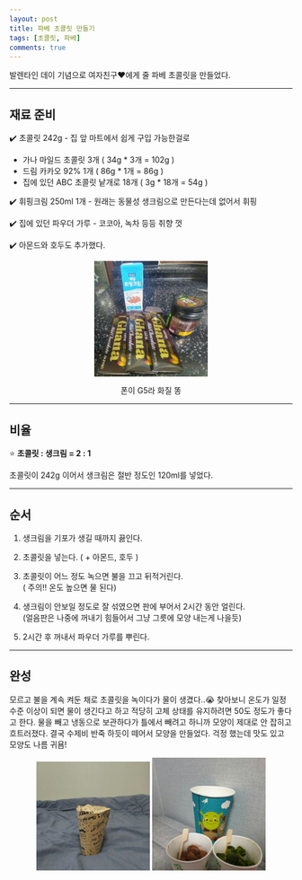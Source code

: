 ```yaml
---
layout: post
title: 파베 초콜릿 만들기
tags: [초콜릿, 파베]
comments: true
---
```


발렌타인 데이 기념으로 여자친구❤️에게 줄 파베 초콜릿을 만들었다.

---
## 재료 준비
✔️ 초콜릿 242g - 집 앞 마트에서 쉽게 구입 가능한걸로
- 가나 마일드 초콜릿 3개 ( 34g * 3개 = 102g )
- 드림 카카오 92% 1개 ( 86g * 1개 = 86g )
- 집에 있던 ABC 초콜릿 낱개로 18개 ( 3g * 18개 = 54g )

✔️ 휘핑크림 250ml 1개 - 원래는 동물성 생크림으로 만든다는데 없어서 휘핑   

✔️ 집에 있던 파우더 가루 - 코코아, 녹차 등등 취향 껏  

✔️ 아몬드와 호두도 추가했다.  

<img src="/public/images/2020-02-15-chocolate/재료.jpeg" style="display: block; margin: 0px auto;" width="40%" height="30%" title="재료" alt="재료"/>
<p style="text-align: center;">폰이 G5라 화질 똥</p>

---
## 비율
⭐️ **초콜릿 : 생크림 = 2 : 1**

초콜릿이 242g 이어서 생크림은 절반 정도인 120ml를 넣었다.

---
## 순서
1. 생크림을 기포가 생길 때까지 끓인다.

2. 초콜릿을 넣는다. ( + 아몬드, 호두 )  

3. 초콜릿이 어느 정도 녹으면 불을 끄고 뒤적거린다.   
( 주의‼️ 온도 높으면 물 된다)  

4. 생크림이 안보일 정도로 잘 섞였으면 판에 부어서 2시간 동안 얼린다.  
(얼음판은 나중에 꺼내기 힘들어서 그냥 그릇에 모양 내는게 나을듯)  

5. 2시간 후 꺼내서 파우더 가루를 뿌린다.

---
## 완성
모르고 불을 계속 켜둔 채로 초콜릿을 녹이다가 물이 생겼다..😭 찾아보니 온도가 일정 수준 이상이 되면 물이 생긴다고 하고 적당히 고체 상태를 유지하려면 50도 정도가 좋다고 한다.
물을 빼고 냉동으로 보관하다가 틀에서 빼려고 하니까 모양이 제대로 안 잡히고 흐트러졌다. 결국 수제비 반죽 하듯이 떼어서 모양을 만들었다.
걱정 했는데 맛도 있고 모양도 나름 귀욤!
<div style="text-align: center;">
    <img src="/public/images/2020-02-15-chocolate/포장.jpeg" style=" display: inline-block;   width: 40%; height: 30%"  title="포장" alt="포장"/>
    <img src="/public/images/2020-02-15-chocolate/완성.jpeg" style=" display: inline-block;  width: 40%; height: 30%" title="완성" alt="완성"/>
</div>

